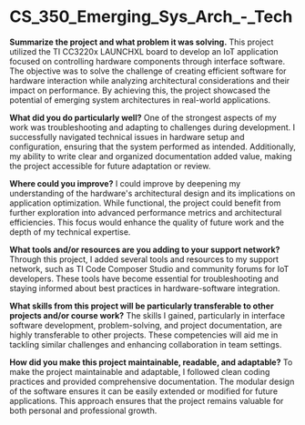 # CS_350_Emerging_Sys_Arch_-_Tech

**Summarize the project and what problem it was solving.**
This project utilized the TI CC3220x LAUNCHXL board to develop an IoT application focused on controlling hardware components through interface software. The objective was to solve the challenge of creating efficient software for hardware interaction while analyzing architectural considerations and their impact on performance. By achieving this, the project showcased the potential of emerging system architectures in real-world applications.

**What did you do particularly well?**
One of the strongest aspects of my work was troubleshooting and adapting to challenges during development. I successfully navigated technical issues in hardware setup and configuration, ensuring that the system performed as intended. Additionally, my ability to write clear and organized documentation added value, making the project accessible for future adaptation or review.

**Where could you improve?**
I could improve by deepening my understanding of the hardware's architectural design and its implications on application optimization. While functional, the project could benefit from further exploration into advanced performance metrics and architectural efficiencies. This focus would enhance the quality of future work and the depth of my technical expertise.

**What tools and/or resources are you adding to your support network?**
Through this project, I added several tools and resources to my support network, such as TI Code Composer Studio and community forums for IoT developers. These tools have become essential for troubleshooting and staying informed about best practices in hardware-software integration.

**What skills from this project will be particularly transferable to other projects and/or course work?**
The skills I gained, particularly in interface software development, problem-solving, and project documentation, are highly transferable to other projects. These competencies will aid me in tackling similar challenges and enhancing collaboration in team settings.

**How did you make this project maintainable, readable, and adaptable?**
To make the project maintainable and adaptable, I followed clean coding practices and provided comprehensive documentation. The modular design of the software ensures it can be easily extended or modified for future applications. This approach ensures that the project remains valuable for both personal and professional growth.
